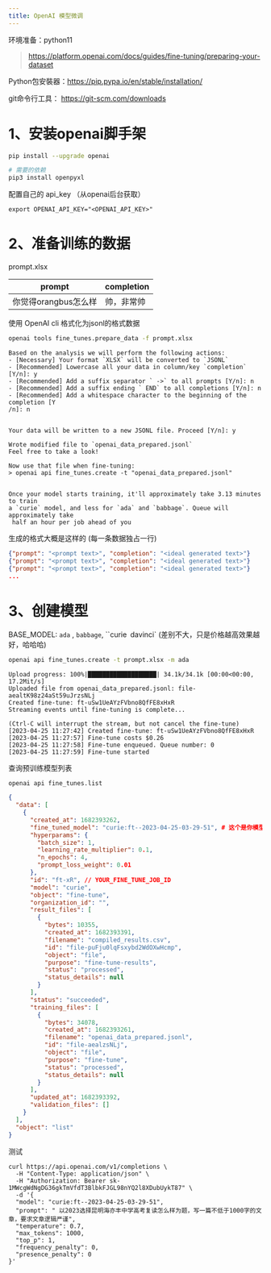 ```yaml
---
title: OpenAI 模型微调
---
```


环境准备：python11

> https://platform.openai.com/docs/guides/fine-tuning/preparing-your-dataset

Python包安裝器：https://pip.pypa.io/en/stable/installation/

git命令行工具： https://git-scm.com/downloads

# 1、安装openai脚手架

```bash
pip install --upgrade openai
```

```bash
# 需要的依赖
pip3 install openpyxl
```

配置自己的 api_key （从openai后台获取）

```
export OPENAI_API_KEY="<OPENAI_API_KEY>"
```

# 2、准备训练的数据

prompt.xlsx

| prompt               | completion |
| -------------------- | ---------- |
| 你觉得orangbus怎么样 | 帅，非常帅 |

使用 OpenAI cli 格式化为jsonl的格式数据

```bash
openai tools fine_tunes.prepare_data -f prompt.xlsx
```

```
Based on the analysis we will perform the following actions:
- [Necessary] Your format `XLSX` will be converted to `JSONL`
- [Recommended] Lowercase all your data in column/key `completion` [Y/n]: y
- [Recommended] Add a suffix separator ` ->` to all prompts [Y/n]: n
- [Recommended] Add a suffix ending ` END` to all completions [Y/n]: n
- [Recommended] Add a whitespace character to the beginning of the completion [Y
/n]: n


Your data will be written to a new JSONL file. Proceed [Y/n]: y

Wrote modified file to `openai_data_prepared.jsonl`
Feel free to take a look!

Now use that file when fine-tuning:
> openai api fine_tunes.create -t "openai_data_prepared.jsonl"


Once your model starts training, it'll approximately take 3.13 minutes to train
a `curie` model, and less for `ada` and `babbage`. Queue will approximately take
 half an hour per job ahead of you
```



生成的格式大概是这样的 (每一条数据独占一行)

```json
{"prompt": "<prompt text>", "completion": "<ideal generated text>"}
{"prompt": "<prompt text>", "completion": "<ideal generated text>"}
{"prompt": "<prompt text>", "completion": "<ideal generated text>"}
...
```

# 3、创建模型

BASE_MODEL: `ada` ,  `babbage`, ``curie` `davinci` (差别不大，只是价格越高效果越好，哈哈哈)

```bash
openai api fine_tunes.create -t prompt.xlsx -m ada
```

```
Upload progress: 100%|███████████████████| 34.1k/34.1k [00:00<00:00, 17.2Mit/s]
Uploaded file from openai_data_prepared.jsonl: file-aealtK98z24aSt59uJrzsNLj
Created fine-tune: ft-uSw1UeAYzFVbno8QfFE8xHxR
Streaming events until fine-tuning is complete...

(Ctrl-C will interrupt the stream, but not cancel the fine-tune)
[2023-04-25 11:27:42] Created fine-tune: ft-uSw1UeAYzFVbno8QfFE8xHxR
[2023-04-25 11:27:57] Fine-tune costs $0.26
[2023-04-25 11:27:58] Fine-tune enqueued. Queue number: 0
[2023-04-25 11:27:59] Fine-tune started
```

查询预训练模型列表

```
openai api fine_tunes.list
```

```json
{
  "data": [
    {
      "created_at": 1682393262,
      "fine_tuned_model": "curie:ft--2023-04-25-03-29-51", # 这个是你模型的名称
      "hyperparams": {
        "batch_size": 1,
        "learning_rate_multiplier": 0.1,
        "n_epochs": 4,
        "prompt_loss_weight": 0.01
      },
      "id": "ft-xR", // YOUR_FINE_TUNE_JOB_ID
      "model": "curie",
      "object": "fine-tune",
      "organization_id": "",
      "result_files": [
        {
          "bytes": 10355,
          "created_at": 1682393391,
          "filename": "compiled_results.csv",
          "id": "file-puFju0lqFsxybd2WdOXwHcmp",
          "object": "file",
          "purpose": "fine-tune-results",
          "status": "processed",
          "status_details": null
        }
      ],
      "status": "succeeded",
      "training_files": [
        {
          "bytes": 34078,
          "created_at": 1682393261,
          "filename": "openai_data_prepared.jsonl",
          "id": "file-aealzsNLj",
          "object": "file",
          "purpose": "fine-tune",
          "status": "processed",
          "status_details": null
        }
      ],
      "updated_at": 1682393392,
      "validation_files": []
    }
  ],
  "object": "list"
}
```

测试

```
curl https://api.openai.com/v1/completions \
  -H "Content-Type: application/json" \
  -H "Authorization: Bearer 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" \
  -d '{
  "model": "curie:ft--2023-04-25-03-29-51",
  "prompt": " 以2023选择昆明海亦丰中学高考复读怎么样为题，写一篇不低于1000字的文章，要求文章逻辑严谨",
  "temperature": 0.7,
  "max_tokens": 1000,
  "top_p": 1,
  "frequency_penalty": 0,
  "presence_penalty": 0
}'
```





